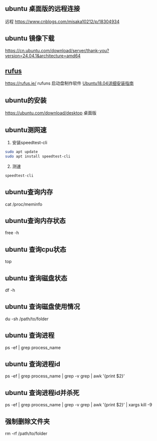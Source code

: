
## ubuntu 桌面版的远程连接 

远程  https://www.cnblogs.com/misaka10212/p/18304934

## ubuntu 镜像下载 

https://cn.ubuntu.com/download/server/thank-you?version=24.04.1&architecture=amd64

## [rufus](https://rufus.ie/) 
https://rufus.ie/
rufuns 启动盘制作软件
[Ubuntu18.04详细安装指南](https://juejin.cn/post/6844904136811479053?searchId=20241028171004B1239FCD268C44FEF87C)
## ubuntu的安装 

https://ubuntu.com/download/desktop  桌面版

## ubuntu测网速

1. 安装speedtest-cli
```bash
sudo apt update
sudo apt install speedtest-cli
```
2. 测速
```bash
speedtest-cli
```

## ubuntu查询内存 
cat /proc/meminfo

## ubuntu查询内存状态 
free -h

## ubuntu 查询cpu状态

top

## ubuntu 查询磁盘状态

df -h

## ubuntu 查询磁盘使用情况

du -sh /path/to/folder


## ubuntu 查询进程

ps -ef | grep process_name

## ubuntu 查询进程id

ps -ef | grep process_name | grep -v grep | awk '{print $2}'

## ubuntu 查询进程id并杀死

ps -ef | grep process_name | grep -v grep | awk '{print $2}' | xargs kill -9

## 强制删除文件夹
rm -rf /path/to/folder